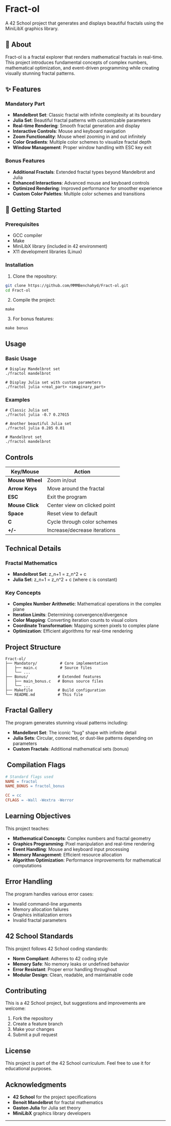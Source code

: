 # Fract-ol

A 42 School project that generates and displays beautiful fractals using the MiniLibX graphics library.

## 📖 About

Fract-ol is a fractal explorer that renders mathematical fractals in real-time. This project introduces fundamental concepts of complex numbers, mathematical optimization, and event-driven programming while creating visually stunning fractal patterns.

## ✨ Features

### Mandatory Part
- **Mandelbrot Set**: Classic fractal with infinite complexity at its boundary
- **Julia Set**: Beautiful fractal patterns with customizable parameters
- **Real-time Rendering**: Smooth fractal generation and display
- **Interactive Controls**: Mouse and keyboard navigation
- **Zoom Functionality**: Mouse wheel zooming in and out infinitely
- **Color Gradients**: Multiple color schemes to visualize fractal depth
- **Window Management**: Proper window handling with ESC key exit

### Bonus Features
- **Additional Fractals**: Extended fractal types beyond Mandelbrot and Julia
- **Enhanced Interactions**: Advanced mouse and keyboard controls
- **Optimized Rendering**: Improved performance for smoother experience
- **Custom Color Palettes**: Multiple color schemes and transitions

## 🚀 Getting Started

### Prerequisites
- GCC compiler
- Make
- MiniLibX library (included in 42 environment)
- X11 development libraries (Linux)

### Installation

1. Clone the repository:
```bash
git clone https://github.com/MMMBenchahyd/Fract-ol.git
cd Fract-ol
```

2. Compile the project:


```shellscript
make
```

3. For bonus features:


```shellscript
make bonus
```

## Usage

### Basic Usage

```shellscript
# Display Mandelbrot set
./fractol mandelbrot

# Display Julia set with custom parameters
./fractol julia <real_part> <imaginary_part>
```

### Examples

```shellscript
# Classic Julia set
./fractol julia -0.7 0.27015

# Another beautiful Julia set
./fractol julia 0.285 0.01

# Mandelbrot set
./fractol mandelbrot
```

## Controls

| Key/Mouse | Action
|-----|-----
| **Mouse Wheel** | Zoom in/out
| **Arrow Keys** | Move around the fractal
| **ESC** | Exit the program
| **Mouse Click** | Center view on clicked point
| **Space** | Reset view to default
| **C** | Cycle through color schemes
| **+/-** | Increase/decrease iterations


## Technical Details

### Fractal Mathematics

- **Mandelbrot Set**: z_n+1 = z_n^2 + c
- **Julia Set**: z_n+1 = z_n^2 + c (where c is constant)


### Key Concepts

- **Complex Number Arithmetic**: Mathematical operations in the complex plane
- **Iteration Limits**: Determining convergence/divergence
- **Color Mapping**: Converting iteration counts to visual colors
- **Coordinate Transformation**: Mapping screen pixels to complex plane
- **Optimization**: Efficient algorithms for real-time rendering


## Project Structure

```plaintext
Fract-ol/
├── Mandatory/          # Core implementation
│   ├── main.c          # Source files
│   └── ...
├── Bonus/             # Extended features
│   ├── main_bonus.c   # Bonus source files
│   └── ...
├── Makefile           # Build configuration
└── README.md          # This file
```

## Fractal Gallery

The program generates stunning visual patterns including:

- **Mandelbrot Set**: The iconic "bug" shape with infinite detail
- **Julia Sets**: Circular, connected, or dust-like patterns depending on parameters
- **Custom Fractals**: Additional mathematical sets (bonus)


## ️ Compilation Flags

```makefile
# Standard flags used
NAME = fractol
NAME_BONUS = fractol_bonus

CC = cc
CFLAGS = -Wall -Wextra -Werror

```

## Learning Objectives

This project teaches:

- **Mathematical Concepts**: Complex numbers and fractal geometry
- **Graphics Programming**: Pixel manipulation and real-time rendering
- **Event Handling**: Mouse and keyboard input processing
- **Memory Management**: Efficient resource allocation
- **Algorithm Optimization**: Performance improvements for mathematical computations


## Error Handling

The program handles various error cases:

- Invalid command-line arguments
- Memory allocation failures
- Graphics initialization errors
- Invalid fractal parameters


## 42 School Standards

This project follows 42 School coding standards:

- **Norm Compliant**: Adheres to 42 coding style
- **Memory Safe**: No memory leaks or undefined behavior
- **Error Resistant**: Proper error handling throughout
- **Modular Design**: Clean, readable, and maintainable code


## Contributing

This is a 42 School project, but suggestions and improvements are welcome:

1. Fork the repository
2. Create a feature branch
3. Make your changes
4. Submit a pull request


## License

This project is part of the 42 School curriculum. Feel free to use it for educational purposes.

## Acknowledgments

- **42 School** for the project specifications
- **Benoit Mandelbrot** for fractal mathematics
- **Gaston Julia** for Julia set theory
- **MiniLibX** graphics library developers


---
